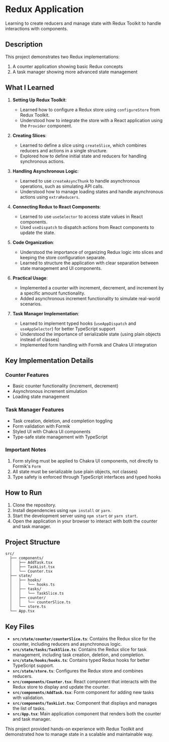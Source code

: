 # Redux Application 

Learning to create reducers and manage state with Redux Toolkit to handle interactions with components.

## Description

This project demonstrates two Redux implementations:
1. A counter application showing basic Redux concepts
2. A task manager showing more advanced state management

## What I Learned

1. **Setting Up Redux Toolkit**:
   - Learned how to configure a Redux store using `configureStore` from Redux Toolkit.
   - Understood how to integrate the store with a React application using the `Provider` component.

2. **Creating Slices**:
   - Learned to define a slice using `createSlice`, which combines reducers and actions in a single structure.
   - Explored how to define initial state and reducers for handling synchronous actions.

3. **Handling Asynchronous Logic**:
   - Learned to use `createAsyncThunk` to handle asynchronous operations, such as simulating API calls.
   - Understood how to manage loading states and handle asynchronous actions using `extraReducers`.

4. **Connecting Redux to React Components**:
   - Learned to use `useSelector` to access state values in React components.
   - Used `useDispatch` to dispatch actions from React components to update the state.

5. **Code Organization**:
   - Understood the importance of organizing Redux logic into slices and keeping the store configuration separate.
   - Learned to structure the application with clear separation between state management and UI components.

6. **Practical Usage**:
   - Implemented a counter with increment, decrement, and increment by a specific amount functionality.
   - Added asynchronous increment functionality to simulate real-world scenarios.

7. **Task Manager Implementation**:
   - Learned to implement typed hooks (`useAppDispatch` and `useAppSelector`) for better TypeScript support
   - Understood the importance of serializable state (using plain objects instead of classes)
   - Implemented form handling with Formik and Chakra UI integration

## Key Implementation Details

### Counter Features
- Basic counter functionality (increment, decrement)
- Asynchronous increment simulation
- Loading state management

### Task Manager Features
- Task creation, deletion, and completion toggling
- Form validation with Formik
- Styled UI with Chakra UI components
- Type-safe state management with TypeScript

### Important Notes
1. Form styling must be applied to Chakra UI components, not directly to Formik's `Form`
2. All state must be serializable (use plain objects, not classes)
3. Type safety is enforced through TypeScript interfaces and typed hooks

## How to Run

1. Clone the repository.
2. Install dependencies using `npm install` or `yarn`.
3. Start the development server using `npm start` or `yarn start`.
4. Open the application in your browser to interact with both the counter and task manager.

## Project Structure
```
src/
  ├── components/
  │   ├── AddTask.tsx
  │   ├── TaskList.tsx
  │   └── Counter.tsx
  ├── state/
  │   ├── hooks/
  │   │   └── hooks.ts
  │   ├── tasks/
  │   │   └── TaskSlice.ts
  │   ├── counter/
  │   │   └── counterSlice.ts
  │   └── store.ts
  └── App.tsx
```

## Key Files

- **`src/state/counter/counterSlice.ts`**: Contains the Redux slice for the counter, including reducers and asynchronous logic.
- **`src/state/tasks/TaskSlice.ts`**: Contains the Redux slice for task management, including task creation, deletion, and completion.
- **`src/state/hooks/hooks.ts`**: Contains typed Redux hooks for better TypeScript support.
- **`src/state/store.ts`**: Configures the Redux store and combines reducers.
- **`src/components/Counter.tsx`**: React component that interacts with the Redux store to display and update the counter.
- **`src/components/AddTask.tsx`**: Form component for adding new tasks with validation.
- **`src/components/TaskList.tsx`**: Component that displays and manages the list of tasks.
- **`src/App.tsx`**: Main application component that renders both the counter and task manager.

This project provided hands-on experience with Redux Toolkit and demonstrated how to manage state in a scalable and maintainable way.